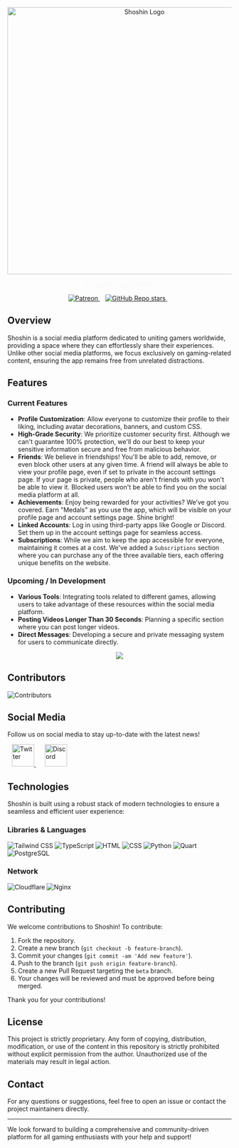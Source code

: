 <p align="center">
  <img src="https://beta.shoshin.moe/static/assets/shoshinlogo.png" alt="Shoshin Logo" width="600"/>
</p>
<p align="center" style="color:rgb(211,211,211, 0.1)">For gamers, by gamers.</p>
<p align='center'>
 <a href="https://patreon.com/zoux">
    <img alt="Patreon" src="https://img.shields.io/badge/Patreon-F96854?style=for-the-badge&logo=patreon&logoColor=white">
  </a>&nbsp;&nbsp;
  <a href="https://github.com/seizoux/shoshin">
  <img alt="GitHub Repo stars" src="https://img.shields.io/github/stars/seizoux/shoshin?style=for-the-badge">
</a>&nbsp;&nbsp;
</p>

## Overview

Shoshin is a social media platform dedicated to uniting gamers worldwide, providing a space where they can effortlessly share their experiences. Unlike other social media platforms, we focus exclusively on gaming-related content, ensuring the app remains free from unrelated distractions.

## Features

### Current Features
- **Profile Customization**: Allow everyone to customize their profile to their liking, including avatar decorations, banners, and custom CSS.
- **High-Grade Security**: We prioritize customer security first. Although we can't guarantee 100% protection, we'll do our best to keep your sensitive information secure and free from malicious behavior.
- **Friends**: We believe in friendships! You'll be able to add, remove, or even block other users at any given time. A friend will always be able to view your profile page, even if set to private in the account settings page. If your page is private, people who aren't friends with you won't be able to view it. Blocked users won't be able to find you on the social media platform at all.
- **Achievements**: Enjoy being rewarded for your activities? We’ve got you covered. Earn "Medals" as you use the app, which will be visible on your profile page and account settings page. Shine bright!
- **Linked Accounts**: Log in using third-party apps like Google or Discord. Set them up in the account settings page for seamless access.
- **Subscriptions**: While we aim to keep the app accessible for everyone, maintaining it comes at a cost. We've added a `Subscriptions` section where you can purchase any of the three available tiers, each offering unique benefits on the website.

### Upcoming / In Development
- **Various Tools**: Integrating tools related to different games, allowing users to take advantage of these resources within the social media platform.
- **Posting Videos Longer Than 30 Seconds**: Planning a specific section where you can post longer videos.
- **Direct Messages**: Developing a secure and private messaging system for users to communicate directly.

<p align="center">
  <img src="https://beta.shoshin.moe/static/assets/adbanner.png"/>
</p>

## Contributors

<p align="left">
  <img src="https://contrib.rocks/image?repo=seizoux/shoshin" alt="Contributors" width="auto"/>
</p>

## Social Media

Follow us on social media to stay up-to-date with the latest news!

<p align="left">
  <a href="https://x.com/shoshinmoe" style="margin: 0 10px;">
    <img src="https://shoshin.moe/static/x.png" alt="Twitter" width="50"/>
  </a>
  <a href="https://discord.gg/geJcCh52mx" style="margin: 0 10px;">
    <img src="https://shoshin.moe/static/discord.png" alt="Discord" width="50"/>
  </a>
</p>

## Technologies

Shoshin is built using a robust stack of modern technologies to ensure a seamless and efficient user experience:

### Libraries & Languages

![Tailwind CSS](https://img.shields.io/badge/Tailwind_CSS-38B2AC?style=for-the-badge&logo=tailwind-css&logoColor=white)
![TypeScript](https://img.shields.io/badge/TypeScript-3178C6?style=for-the-badge&logo=typescript&logoColor=white)
![HTML](https://img.shields.io/badge/HTML-E34F26?style=for-the-badge&logo=html5&logoColor=white)
![CSS](https://img.shields.io/badge/CSS-1572B6?style=for-the-badge&logo=css3&logoColor=white)
![Python](https://img.shields.io/badge/Python-3776AB?style=for-the-badge&logo=python&logoColor=white)
![Quart](https://img.shields.io/badge/Quart-000000?style=for-the-badge&logo=python&logoColor=white)
![PostgreSQL](https://img.shields.io/badge/PostgreSQL-336791?style=for-the-badge&logo=postgresql&logoColor=white)

### Network

![Cloudflare](https://img.shields.io/badge/Cloudflare-F38020?style=for-the-badge&logo=cloudflare&logoColor=white)
![Nginx](https://img.shields.io/badge/Nginx-009639?style=for-the-badge&logo=nginx&logoColor=white)

## Contributing

We welcome contributions to Shoshin! To contribute:

1. Fork the repository.
2. Create a new branch (`git checkout -b feature-branch`).
3. Commit your changes (`git commit -am 'Add new feature'`).
4. Push to the branch (`git push origin feature-branch`).
5. Create a new Pull Request targeting the `beta` branch.
6. Your changes will be reviewed and must be approved before being merged.

Thank you for your contributions!

## License

This project is strictly proprietary. Any form of copying, distribution, modification, or use of the content in this repository is strictly prohibited without explicit permission from the author. Unauthorized use of the materials may result in legal action.

## Contact

For any questions or suggestions, feel free to open an issue or contact the project maintainers directly.

---

We look forward to building a comprehensive and community-driven platform for all gaming enthusiasts with your help and support!
